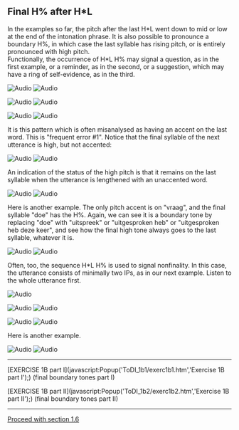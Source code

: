 Final H% after H\*L
-------------------

In the examples so far, the pitch after the last H\*L went down to mid or low at the end of the intonation phrase. It is also possible to pronounce a boundary H%, in which case the last syllable has rising pitch, or is entirely pronounced with high pitch.  
Functionally, the occurrence of H\*L H% may signal a question, as in the first example, or a reminder, as in the second, or a suggestion, which may have a ring of self-evidence, as in the third.

![Audio](audio.gif) ![Audio](./audio/gif/249.gif)

![Audio](audio.gif) ![Audio](./audio/gif/250.gif)

![Audio](audio.gif) ![Audio](./audio/gif/251.gif)

It is this pattern which is often misanalysed as having an accent on the last word. This is "frequent error #1". Notice that the final syllable of the next utterance is high, but not accented:

![Audio](audio.gif) ![Audio](./audio/gif/056.gif)

An indication of the status of the high pitch is that it remains on the last syllable when the utterance is lengthened with an unaccented word.

![Audio](audio.gif) ![Audio](./audio/gif/057.gif)

Here is another example. The only pitch accent is on "vraag", and the final syllable "doe" has the H%. Again, we can see it is a boundary tone by replacing "doe" with "uitspreek" or "uitgesproken heb" or "uitgesproken heb deze keer", and see how the final high tone always goes to the last syllable, whatever it is.

![Audio](audio.gif) ![Audio](./audio/gif/163.gif)

Often, too, the sequence H\*L H% is used to signal nonfinality. In this case, the utterance consists of minimally two IPs, as in our next example. Listen to the whole utterance first.

![Audio](audio.gif)

![Audio](audio.gif) ![Audio](./audio/gif/236a.gif)

![Audio](audio.gif) ![Audio](./audio/gif/236b.gif)

Here is another example.

![Audio](audio.gif) ![Audio](./audio/gif/105.gif)

* * *

[EXERCISE 1B part I](javascript:Popup('ToDI_1b1/exerc1b1.htm','Exercise 1B part I');) (final boundary tones part I)

[EXERCISE 1B part II](javascript:Popup('ToDI_1b2/exerc1b2.htm','Exercise 1B part II');) (final boundary tones part II)

* * *

[Proceed with section 1.6](fall6.htm)
